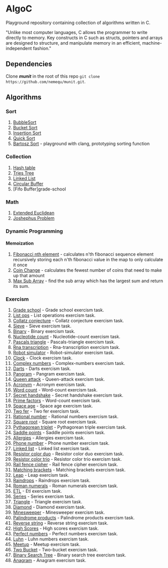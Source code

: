 # AlgoC

Playground repository containing collection of algorithms written in C.

"Unlike most computer languages, C allows the programmer to write directly to memory. Key constructs in C such as structs, pointers and arrays are designed to structure, and manipulate memory in an efficient, machine-independent fashion."

## Dependencies

Clone ***munit*** in the root of this repo `git clone https://github.com/nemequ/munit.git`.

## Algorithms

### Sort

1. [BubbleSort](https://github.com/bartossh/AlgoC/blob/main/bubble_sort/bubble.c)
2. [Bucket Sort](https://github.com/bartossh/AlgoC/blob/main/bucket_sort/bucket.c)
3. [Insertion Sort](https://github.com/bartossh/AlgoC/blob/main/insertion_sort/insertion.c)
4. [Quick Sort](https://github.com/bartossh/AlgoC/blob/main/quick_sort/quick.c)
4. [Bartosz Sort](https://github.com/bartossh/AlgoC/blob/main/bartosz_sort/bartosz.c) - playground with clang, prototyping sorting function

### Collection

1. [Hash table](https://github.com/bartossh/AlgoC/blob/main/hash_table_collection/table.c)
2. [Tries Tree](https://github.com/bartossh/AlgoC/blob/main/tries_collection/tries.c)
3. [Linked List](https://github.com/bartossh/AlgoC/blob/main/linkedlist_collection/linkedlist.c)
4. [Circular Buffer](https://github.com/bartossh/AlgoC/blob/main/circular_buffer/circular.c)
5. [Fifo Buffer]grade-school

### Math

1. [Extended Euclidean](https://github.com/bartossh/AlgoC/blob/main/extended_euclidean_math/extendedeuclidean.c)
2. [Joshephus Problem](https://github.com/bartossh/AlgoC/blob/main/joshephus/jushephus.c)

### Dynamic Programming

#### Memoization

1. [Fibonacci nth element](https://github.com/bartossh/AlgoC/blob/main/fibonacci_dyn_prog/fibonacci.c) - calculates n'th fibonacci sequence element recursively storing each n'th fibonacci value in the map to only calculate it once
2. [Coin Change](https://github.com/bartossh/AlgoC/blob/main/coinchange_dyn_prog/coinchange.c) - calculates the fewest number of coins that need to make up that amount
2. [Max Sub Array](https://github.com/bartossh/AlgoC/blob/main/maxsubarray_dyn_prog/maxsubarray.c) - find the sub array which has the largest sum and return its sum.

### Exercism

1. [Grade school](https://github.com/bartossh/AlgoC/blob/main/grade-school/grade_school.c) - Grade school exercism task.
2. [List ops](https://github.com/bartossh/AlgoC/blob/main/list-ops/list_ops.c) - List operations exercism task.
3. [Collatz conjecture](https://github.com/bartossh/AlgoC/blob/main/collatz-conjecture/collatz_conjecture.c) - Collatz conjecture exercism task.
4. [Sieve](https://github.com/bartossh/AlgoC/blob/main/sieve/sieve.c) - Sieve exercism task.
5. [Binary](https://github.com/bartossh/AlgoC/blob/main/binary/binary.c) - Binary exercism task.
6. [Nucleotide count](https://github.com/bartossh/AlgoC/blob/main/nucleotide-count/nucleotide_count.c) - Nucleotide-count exercism task.
7. [Pascals triangle](https://github.com/bartossh/AlgoC/blob/main/pascals-triangle/pascals_triangle.c) - Pascals-triangle exercism task.
8. [Rna transcription](https://github.com/bartossh/AlgoC/blob/main/rna-transcription/rna_transcription.c) - Rna-transcription exercism task.
9. [Robot simulator](https://github.com/bartossh/AlgoC/blob/main/robot-simulator/robot_simulator.c) - Robot-simulator exercism task.
10. [Clock](https://github.com/bartossh/AlgoC/blob/main/clock/clock.c) - Clock exercism task.
11. [Complex numbers](https://github.com/bartossh/AlgoC/blob/main/complex-numbers/complex_numbers.c) - Complex-numbers exercism task.
12. [Darts](https://github.com/bartossh/AlgoC/blob/main/darts/darts.c) - Darts exercism task.
13. [Pangram](https://github.com/bartossh/AlgoC/blob/main/pangram/pangram.c) - Pangram exercism task.
14. [Queen attack](https://github.com/bartossh/AlgoC/blob/main/queen-attack/queen_attack.c) - Queen-attack exercism task.
15. [Acronym](https://github.com/bartossh/AlgoC/blob/main/acronym/acronym.c) - Acronym exercism task.
16. [Word count](https://github.com/bartossh/AlgoC/blob/main/word-count/word_count.c) - Word-count exercism task.
17. [Secret handshake](https://github.com/bartossh/AlgoC/blob/main/secret-handshake/secret_handshake.c) - Secret handshake exercism task.
18. [Prime factors](https://github.com/bartossh/AlgoC/blob/main/prime-factors/prime_factors.c) - Word-count exercism task.
19. [Space age](https://github.com/bartossh/AlgoC/blob/main/space-age/space_age.c) - Space age exercism task.
20. [Two fer](https://github.com/bartossh/AlgoC/blob/main/two-fer/two_fer.c) - Two fer exercism task.
21. [Rational number](https://github.com/bartossh/AlgoC/blob/main/rational-numbers/rational_numbers.c) - Rational numbers exercism task.
22. [Square root](https://github.com/bartossh/AlgoC/blob/main/square-root/square_root.c) - Square root exercism task.
23. [Pythagorean triplet](https://github.com/bartossh/AlgoC/blob/main/pythagorean-triplet/pythagorean_triplet.c) - Pythagorean triple exercism task.
24. [Saddle points](https://github.com/bartossh/AlgoC/blob/main/saddle-points/saddle_points.c) - Saddle points exercism task.
25. [Allergies](https://github.com/bartossh/AlgoC/blob/main/allergies/allergies.c) - Allergies exercism task.
26. [Phone number](https://github.com/bartossh/AlgoC/blob/main/phone-number/phone_number.c) - Phone number exercism task.
27. [Linked list](https://github.com/bartossh/AlgoC/blob/main/linked-list/linked_list.c) - Linked list exercism task.
28. [Resistor color duo](https://github.com/bartossh/AlgoC/blob/main/resistor-color-duo/resistor_color_duo.c) - Resistor color duo exercism task.
29. [Resistor color trio](https://github.com/bartossh/AlgoC/blob/main/resistor-color-trio/resistor_color_trio.c) - Resistor color trio exercism task.
30. [Rail fence cipher](https://github.com/bartossh/AlgoC/blob/main/rail-fence-cipher/rail_fence_cipher.c) - Rail fence cipher exercism task.
31. [Matching brackets](https://github.com/bartossh/AlgoC/blob/main/matching-brackets/matching_brackets.c) - Matching brackets exercism task.
32. [Leap](https://github.com/bartossh/AlgoC/blob/main/leap/leap.c) - Leap exercism task.
33. [Raindrops](https://github.com/bartossh/AlgoC/blob/main/raindrops/raindrops.c) - Raindrops exercism task.
34. [Roman numerals](https://github.com/bartossh/AlgoC/blob/main/roman-numerals/roman_numerals.c) - Roman numerals exercism task.
35. [ETL](https://github.com/bartossh/algoc/blob/main/etl/etl.c) - Etl exercism task.
36. [Series](https://github.com/bartossh/algoc/blob/main/series/series.c) - Series exercism task.
37. [Triangle](https://github.com/bartossh/algoc/blob/main/triangle/triangle.c) - Triangle exercism task.
38. [Diamond](https://github.com/bartossh/algoc/blob/main/diamond/diamond.c) - Diamond exercism task.
39. [Minesweeper](https://github.com/bartossh/algoc/blob/main/minesweeper/minesweeper.c) - Minesweeper exercism task.
40. [Palindrome products](https://github.com/bartossh/algoc/blob/main/palindrome-products/palindrome_products.c) - Palindrome products exercism task.
41. [Reverse string](https://github.com/bartossh/algoc/blob/main/reverse-string/reverse_string.c) - Reverse string exercism task.
42. [High Scores](https://github.com/bartossh/algoc/blob/main/high-scores/high_scores.c) - High scores exercism task.
43. [Perfect numbers](https://github.com/bartossh/algoc/blob/main/perfect-numbers/perfect_numbers.c) - Perfect numbers exercism task.
44. [Luhn](https://github.com/bartossh/algoc/blob/main/luhn/luhn.c) - Luhn numbers exercism task.
45. [Meetup](https://github.com/bartossh/algoc/blob/main/meetup/meetup.c) - Meetup exercism task.
46. [Two Bucket](https://github.com/bartossh/algoc/blob/main/two-bucket/two_bucket.c) - Two-bucket exercism task.
47. [Binary Search Tree](https://github.com/bartossh/algoc/blob/main/binary-search-tree/binary_search_tree.c) - Binary search tree exercism task.
48. [Anagram](https://github.com/bartossh/algoc/blob/main/anagram/anagram.c) - Anagram exercism task.
